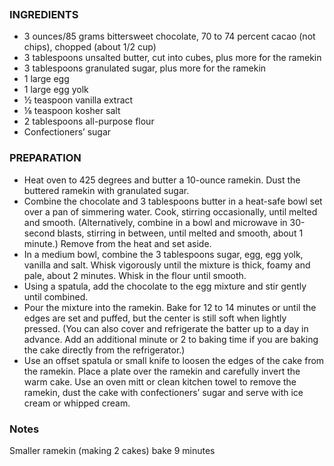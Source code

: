 ![]()

### INGREDIENTS
* 3 ounces/85 grams bittersweet chocolate, 70 to 74 percent cacao (not chips), chopped (about 1/2 cup)
* 3 tablespoons unsalted butter, cut into cubes, plus more for the ramekin
* 3 tablespoons granulated sugar, plus more for the ramekin
* 1 large egg
* 1 large egg yolk
* ½ teaspoon vanilla extract
* ⅛ teaspoon kosher salt
* 2 tablespoons all-purpose flour
* Confectioners’ sugar

### PREPARATION
* Heat oven to 425 degrees and butter a 10-ounce ramekin. Dust the buttered ramekin with granulated sugar.
* Combine the chocolate and 3 tablespoons butter in a heat-safe bowl set over a pan of simmering water. Cook, stirring occasionally, until melted and smooth. (Alternatively, combine in a bowl and microwave in 30-second blasts, stirring in between, until melted and smooth, about 1 minute.) Remove from the heat and set aside.
* In a medium bowl, combine the 3 tablespoons sugar, egg, egg yolk, vanilla and salt. Whisk vigorously until the mixture is thick, foamy and pale, about 2 minutes. Whisk in the flour until smooth.
* Using a spatula, add the chocolate to the egg mixture and stir gently until combined.
* Pour the mixture into the ramekin. Bake for 12 to 14 minutes or until the edges are set and puffed, but the center is still soft when lightly pressed. (You can also cover and refrigerate the batter up to a day in advance. Add an additional minute or 2 to baking time if you are baking the cake directly from the refrigerator.)
* Use an offset spatula or small knife to loosen the edges of the cake from the ramekin. Place a plate over the ramekin and carefully invert the warm cake. Use an oven mitt or clean kitchen towel to remove the ramekin, dust the cake with confectioners’ sugar and serve with ice cream or whipped cream.

### Notes
Smaller ramekin (making 2 cakes) bake 9 minutes
